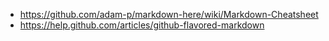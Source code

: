 * https://github.com/adam-p/markdown-here/wiki/Markdown-Cheatsheet
* https://help.github.com/articles/github-flavored-markdown
